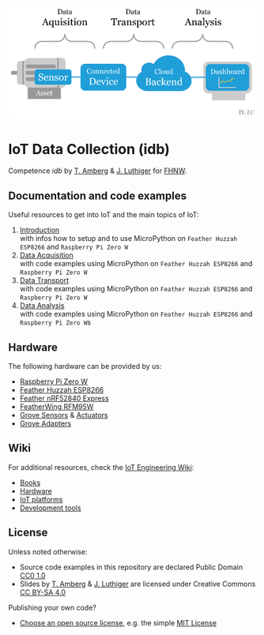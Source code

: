 <img src="introduction/iot-big-picture.png">

# IoT Data Collection (idb)
Competence *idb* by [T. Amberg](https://twitter.com/tamberg) & [J. Luthiger](https://www.fhnw.ch/en/people/juerg-luthiger) for [FHNW](https://www.fhnw.ch/).

## Documentation and code examples
Useful resources to get into IoT and the main topics of IoT:

1. [Introduction](introduction/README.md)  
   with infos how to setup and to use MicroPython on `Feather Huzzah ESP8266` and `Raspberry Pi Zero W` 
2. [Data Acquisition](data-acquisition/README.md)  
    with code examples using MicroPython on `Feather Huzzah ESP8266` and `Raspberry Pi Zero W`
3. [Data Transport](data-transaport/README.md)  
    with code examples using MicroPython on `Feather Huzzah ESP8266` and `Raspberry Pi Zero W`
4. [Data Analysis](data-analysis/README.md)  
    with code examples using MicroPython on `Feather Huzzah ESP8266` and `Raspberry Pi Zero W`s

## Hardware
The following hardware can be provided by us:

* [Raspberry Pi Zero W](https://github.com/tamberg/fhnw-iot/wiki/Raspberry-Pi-Zero-W)
* [Feather Huzzah ESP8266](https://github.com/tamberg/fhnw-iot/wiki/Feather-Huzzah-ESP8266)
* [Feather nRF52840 Express](https://github.com/tamberg/fhnw-iot/wiki/Feather-nRF52840-Express)
* [FeatherWing RFM95W](https://github.com/tamberg/fhnw-iot/wiki/FeatherWing-RFM95W)
* [Grove Sensors](https://github.com/tamberg/fhnw-iot/wiki/Grove-Sensors) & [Actuators](https://github.com/tamberg/fhnw-iot/wiki/Grove-Actuators)
* [Grove Adapters](https://github.com/tamberg/fhnw-iot/wiki/Grove-Adapters)

## Wiki
For additional resources, check the [IoT Engineering Wiki](https://github.com/tamberg/fhnw-iot/wiki):

* [Books](https://github.com/tamberg/fhnw-iot/wiki/IoT-Books)
* [Hardware](https://github.com/tamberg/fhnw-iot/wiki#hardware)
* [IoT platforms](https://github.com/tamberg/fhnw-iot/wiki#iot-platforms)
* [Development tools](https://github.com/tamberg/fhnw-iot/wiki#development-tools)

## License

Unless noted otherwise:

* Source code examples in this repository are declared Public Domain [CC0 1.0](https://creativecommons.org/publicdomain/zero/1.0/)
* Slides by [T. Amberg](https://twitter.com/tamberg) & [J. Luthiger](https://www.fhnw.ch/en/people/juerg-luthiger) are licensed under Creative Commons [CC BY-SA 4.0](https://creativecommons.org/licenses/by-sa/4.0/)

Publishing your own code?

* [Choose an open source license](https://choosealicense.com/), e.g. the simple [MIT License](https://choosealicense.com/licenses/mit/)
